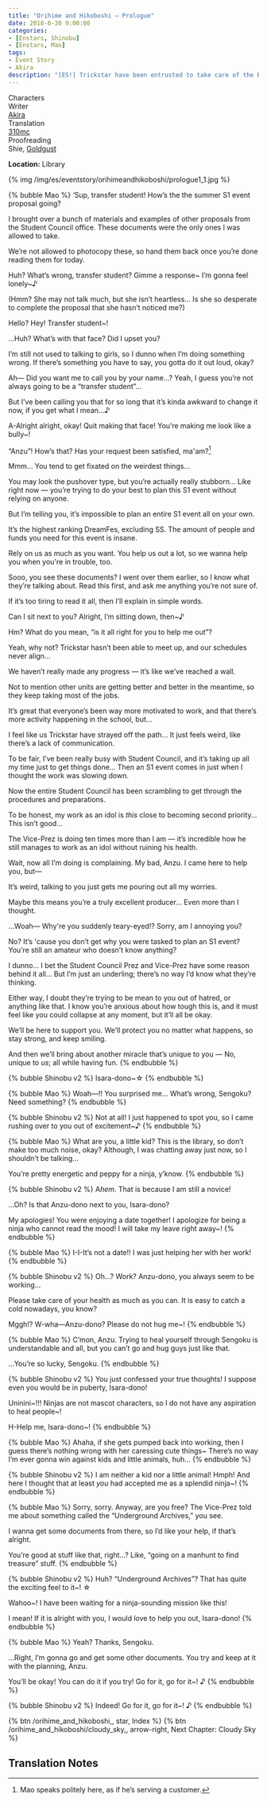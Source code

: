```yaml
---
title: "Orihime and Hikoboshi – Prologue"
date: 2018-6-30 9:00:00
categories:
- [Enstars, Shinobu]
- [Enstars, Mao]
tags:
- Event Story
- Akira
description: "[ES!] Trickstar have been entrusted to take care of the Ryuseitai first years due to Chiaki and Kanata being unavailable. However, Subaru becomes upset with the first years for not knowing what to do…"
---
```

<div class="three-wrapper" style="--storyColor:#5ac189;--storyColor-rgb:90,193,137;--storyColor-h:147.4;--storyColor-s:45.4%;--storyColor-l:55.5%;">
    <div class="info-area">
        <div class="info">
            <div class="info-item characters">
                <div class="label">
                    Characters
                </div>
                <div class="value">
                <a href="/categories/Enstars/Shinobu" character="Shinobu"></a>
                <a href="/categories/Enstars/Mao" character="Mao"></a>
                </div>
            </div>
            <div class="info-item one">
                <div class="label">
                    Writer
                </div>
                <div class="value">
                    <a href="/tags/Akira/">Akira</a>
                </div>
            </div>
            <div class="info-item two">
                <div class="label">
                    Translation
                </div>
                <div class="value">
                    <a href="/about">310mc</a>
                </div>
            </div>
            <div class="info-item three">
                <div class="label">
                   Proofreading
                </div>
                <div class="value">
                    Shie, <a href="https://twitter.com/goldgust">Goldgust</a>
                </div>
            </div>
        </div>
    </div>
</div>

<!-- more -->

<div class="msr-location">
    <p><span><b>Location:</b> Library</span></p>
</div>

{% img /img/es/eventstory/orihimeandhikoboshi/prologue1_1.jpg %}

{% bubble Mao %}
‘Sup, transfer student! How’s the the summer S1 event proposal going?

I brought over a bunch of materials and examples of other proposals from the Student Council office. These documents were the only ones I was allowed to take.

We’re not allowed to photocopy these, so hand them back once you’re done reading them for today.

Huh? What’s wrong, transfer student? Gimme a response\~ I’m gonna feel lonely\~♪

<th>(Hmm? She may not talk much, but she isn’t heartless… Is she so desperate to complete the proposal that she hasn’t noticed me?)</th>

Hello? Hey! Transfer student~!

…Huh? What’s with that face? Did I upset you?

I’m still not used to talking to girls, so I dunno when I’m doing something wrong. If there’s something you have to say, you gotta do it out loud, okay?

Ah— Did you want me to call you by your name…? Yeah, I guess you’re not always going to be a “transfer student”…

But I’ve been calling you that for so long that it’s kinda awkward to change it now, if you get what I mean…♪

A-Alright alright, okay! Quit making that face! You’re making me look like a bully~!

“Anzu”! How’s that? Has your request been satisfied, ma'am?[^1]

Mmm… You tend to get fixated on the weirdest things…

You may look the pushover type, but you’re actually really stubborn… Like right now — you’re trying to do your best to plan this S1 event without relying on anyone.

But I’m telling you, it’s impossible to plan an entire S1 event all on your own.

It’s the highest ranking DreamFes, excluding SS. The amount of people and funds you need for this event is insane.

Rely on us as much as you want. You help us out a lot, so we wanna help you when you're in trouble, too.

Sooo, you see these documents? I went over them earlier, so I know what they’re talking about. Read this first, and ask me anything you’re not sure of.

If it’s too tiring to read it all, then I’ll explain in simple words.

Can I sit next to you? Alright, I’m sitting down, then~♪

Hm? What do you mean, “is it all right for you to help me out”?

Yeah, why not? Trickstar hasn’t been able to meet up, and our schedules never align…

We haven’t really made any progress — it’s like we’ve reached a wall.

Not to mention other units are getting better and better in the meantime, so they keep taking most of the jobs.

It’s great that everyone’s been way more motivated to work, and that there’s more activity happening in the school, but…

I feel like us Trickstar have strayed off the path… It just feels weird, like there’s a lack of communication.

To be fair, I’ve been really busy with Student Council, and it’s taking up all my time just to get things done… Then an S1 event comes in just when I thought the work was slowing down.

Now the entire Student Council has been scrambling to get through the procedures and preparations.

To be honest, my work as an idol is *this* close to becoming second priority… This isn’t good…

The Vice-Prez is doing ten times more than I am — it’s incredible how he still manages to work as an idol without ruining his health.

Wait, now all I’m doing is complaining. My bad, Anzu. I came here to help you, but—

It’s weird, talking to you just gets me pouring out all my worries.

Maybe this means you’re a truly excellent producer… Even more than I thought.

…Woah— Why're you suddenly teary-eyed!? Sorry, am I annoying you?

No? It’s 'cause you don’t get why you were tasked to plan an S1 event? You’re still an amateur who doesn’t know anything?

I dunno… I bet the Student Council Prez and Vice-Prez have some reason behind it all… But I’m just an underling; there’s no way I’d know what they’re thinking.

Either way, I doubt they’re trying to be mean to you out of hatred, or anything like that. I know you’re anxious about how tough this is, and it must feel like you could collapse at any moment, but it’ll all be okay.

We’ll be here to support you. We’ll protect you no matter what happens, so stay strong, and keep smiling.

And then we’ll bring about another miracle that’s unique to you — No, unique to *us*; all while having fun.
{% endbubble %}

{% bubble Shinobu v2 %}
Isara-dono~☆
{% endbubble %}

{% bubble Mao %}
Woah—!! You surprised me… What’s wrong, Sengoku? Need something?
{% endbubble %}

{% bubble Shinobu v2 %}
Not at all! I just happened to spot you, so I came rushing over to you out of excitement~♪
{% endbubble %}

{% bubble Mao %}
What are you, a little kid? This is the library, so don’t make too much noise, okay? Although, I was chatting away just now, so I shouldn’t be talking…

You’re pretty energetic and peppy for a ninja, y’know.
{% endbubble %}

{% bubble Shinobu v2 %}
A<em>hem</em>. That is because I am still a novice!

…Oh? Is that Anzu-dono next to you, Isara-dono?

My apologies! You were enjoying a date together! I apologize for being a ninja who cannot read the mood! I will take my leave right away~!
{% endbubble %}

{% bubble Mao %}
I-I-It’s not a date!! I was just helping her with her work!
{% endbubble %}

{% bubble Shinobu v2 %}
Oh…? Work? Anzu-dono, you always seem to be working…

Please take care of your health as much as you can. It is easy to catch a cold nowadays, you know?

Mggh!? W-wha—Anzu-dono? Please do not hug me~!
{% endbubble %}

{% bubble Mao %}
C’mon, Anzu. Trying to heal yourself through Sengoku is understandable and all, but you can’t go and hug guys just like that.

…You’re so lucky, Sengoku.
{% endbubble %}

{% bubble Shinobu v2 %}
You just confessed your true thoughts! I suppose even you would be in puberty, Isara-dono!

Uninini\~!!! Ninjas are not mascot characters, so I do not have any aspiration to heal people\~!

H-Help me, Isara-dono~!
{% endbubble %}

{% bubble Mao %}
Ahaha, if she gets pumped back into working, then I guess there’s nothing wrong with her caressing cute things~ There’s no way I’m ever gonna win against kids and little animals, huh…
{% endbubble %}

{% bubble Shinobu v2 %}
I am neither a kid nor a little animal! Hmph! And here I thought that at least *you* had accepted me as a splendid ninja~!
{% endbubble %}

{% bubble Mao %}
Sorry, sorry. Anyway, are you free? The Vice-Prez told me about something called the “Underground Archives,” you see.

I wanna get some documents from there, so I’d like your help, if that’s alright.

You’re good at stuff like that, right…? Like, “going on a manhunt to find treasure” stuff.
{% endbubble %}

{% bubble Shinobu v2 %}
Huh? “Underground Archives”? That has quite the exciting feel to it~! ☆

Wahoo~! I have been waiting for a ninja-sounding mission like this!

I mean! If it is alright with you, I would love to help you out, Isara-dono!
{% endbubble %}

{% bubble Mao %}
Yeah? Thanks, Sengoku.

…Right, I’m gonna go and get some other documents. You try and keep at it with the planning, Anzu.

You’ll be okay! You can do it if you try! Go for it, go for it~! ♪
{% endbubble %}

{% bubble Shinobu v2 %}
Indeed! Go for it, go for it~! ♪
{% endbubble %}

<div toc>
{% btn /orihime_and_hikoboshi,, star, Index %}
{% btn /orihime_and_hikoboshi/cloudy_sky,, arrow-right, Next Chapter: Cloudy Sky %}
</div>

## Translation Notes
[^1]: Mao speaks politely here, as if he’s serving a customer.
